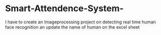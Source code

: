 # Smart-Attendence-System-
I have to create an Imageprocessing project on detecting real time human face recognition an update the name of human on the excel sheet 






